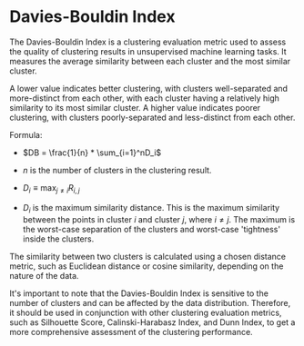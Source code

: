 # Davies-Bouldin Index

The Davies-Bouldin Index is a clustering evaluation metric used to assess the quality of clustering results in unsupervised machine learning tasks. It measures the average similarity between each cluster and the most similar cluster.

A lower value indicates better clustering, with clusters well-separated and more-distinct from each other, with each cluster having a relatively high similarity to its most similar cluster. A higher value indicates poorer clustering, with clusters poorly-separated and less-distinct from each other.

Formula:

* $DB = \frac{1}{n} * \sum_{i=1}^nD_i$

* $n$ is the number of clusters in the clustering result.

* $D_i \equiv \max_{j \neq i} R_{i,j}$

* $D_i$ is the maximum similarity distance. This is the maximum similarity between the points in cluster $i$ and cluster $j$, where $i ≠ j$. The maximum is the worst-case separation of the clusters and worst-case 'tightness' inside the clusters.


The similarity between two clusters is calculated using a chosen distance metric, such as Euclidean distance or cosine similarity, depending on the nature of the data.

It's important to note that the Davies-Bouldin Index is sensitive to the number of clusters and can be affected by the data distribution. Therefore, it should be used in conjunction with other clustering evaluation metrics, such as Silhouette Score, Calinski-Harabasz Index, and Dunn Index, to get a more comprehensive assessment of the clustering performance.
